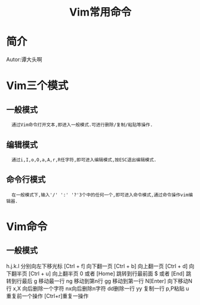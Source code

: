 # <center> Vim常用命令
# 简介
  Autor:谭大头啊

# Vim三个模式
## 一般模式
      通过Vim命令打开文本,即进入一般模式.可进行删除/复制/粘贴等操作.
## 编辑模式
      通过i,I,o,O,a,A,r,R任字符,即可进入编辑模式,按ESC退出编辑模式.
## 命令行模式
      在一般模式下,输入'/' ':' '?'3个中的任何一个,即可进入命令模式,通过命令操作vim编辑器.
# Vim命令
## 一般模式
  h.j.k.l 分别向左下移光标
  [Ctrl + f] 向下翻一页
  [Ctrl + b] 向上翻一页
  [Ctrl + d] 向下翻半页
  [Ctrl + u] 向上翻半页
  0 或者 [Home] 跳转到行最前面
  $ 或者 [End]  跳转到行最后
  g 移动最一行
  ng 移动到第n行
  gg 移动到第一行
  N[Enter] 向下移动N行
  x,X 向后删除一个字符
  nx向后删除n字符
  dd删除一行
  yy 复制一行
  p,P粘贴
  u 重复前一个操作
  [Ctrl+r]重复一操作
